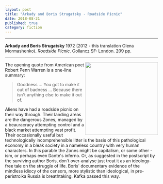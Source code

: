 ```yaml
---
layout: post
title: "Arkady and Boris Strugatsky - Roadside Picnic"
date: 2018-08-21
published: true
category: fiction
---
```



***
<b>Arkady and Boris Strugatsky</b> 1972 (2012 - this translation Olena Mormashenko). _Roadside Picnic_. Gollancz SF: London. 209 pp.

***

<img align="right" width="240" src="https://librariesaustralia.nla.gov.au/search/coverart?isbns=9780575093133%7C0575093137%7C0575093137%7C9780575093133&cc=enk&size=medium" alt="">  The opening quote from American poet Robert Penn Warren is a one-line summary:
> Goodness ... You got to make it out of badness ... Because there isn't anything else to make it out of.  

Aliens have had a roadside picnic on their way through.  Their landing areas are the dangerous Zones, managed by a beauracracy attempting control and a black market attempting vast profit. Their occasionally useful but technologically incomprehensible litter is the basis of this pathological economy in a bleak society in a nameless country with very human characters.  In this parable the Zones might be capitalism, or some other -ism, or perhaps even Dante's inferno.  Or, as suggested in the postscript by the surviving author Boris, don't over-analyse just treat it as an ideology-free tale on the struggle of life.  Boris' documentary evidence of the mindless idiocy of the censors, more stylistic than ideological, in pre-peristroika Russia is breathtaking.  Kafka passed this way. 
